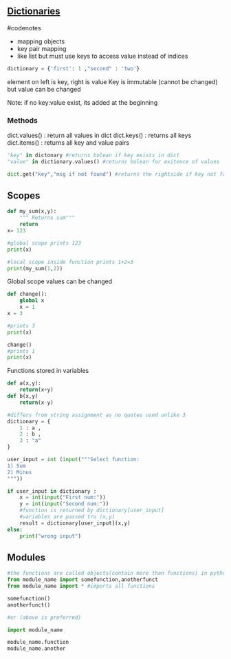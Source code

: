 ## <u>Dictionaries</u>
#codenotes
- mapping objects
- key pair mapping
- like list but must use keys to access value instead of indices

``` python
dictionary = {'first': 1 ,"second" : 'two'}
```
element on left is key, right is value
Key is immutable (cannot be changed) but value can be changed

Note: if no key:value exist, its added at the beginning

### Methods 
dict.values() : return all values in dict
dict.keys() : returns all keys
dict.items() : returns all key and value pairs
```python
"key" in dictonary #returns bolean if key exists in dict
"value" in dictionary.values() #returns bolean for exitence of values

dict.get("key","msg if not found") #returns the rightside if key not found 

```

## Scopes
```python
def my_sum(x,y):
	""" Returns sum"""
	return 
x= 123

#global scope prints 123
print(x)

#local scope inside function prints 1+2=3
print(my_sum(1,2))


```

Global scope values can be changed
```python
def change():
	global x 
	x = 1
x = 3

#prints 3
print(x)

change()
#prints 1
print(x)

```

Functions stored in variables
```python
def a(x,y):
	return(x+y)
def b(x,y)
	return(x-y)

#differs from string assignment as no quotes used unlike 3
dictionary = {
	1 : a , 
	2 : b ,
	3 : "a"
}

user_input = int (input("""Select function:
1) Sum
2) Minus						
"""))

if user_input in dictionary :
	x = int(input("First num:"))
	y = int(input("Second num:"))
	#function is returned by dictionary[user_input]  
	#variables are passed tru (x,y)
	result = dictionary[user_input](x,y)
else:
	print("wrong input")

```

## Modules

```python
#the functions are called objects(contain more than functions) in python, so objects in a module
from module_name import somefunction,anotherfunct
from module_name import * #imports all functions

somefunction()
anotherfunct()

#or (above is preferred)

import module_name

module_name.function
module_name.another
```